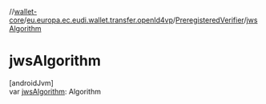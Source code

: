 //[wallet-core](../../../index.md)/[eu.europa.ec.eudi.wallet.transfer.openId4vp](../index.md)/[PreregisteredVerifier](index.md)/[jwsAlgorithm](jws-algorithm.md)

# jwsAlgorithm

[androidJvm]\
var [jwsAlgorithm](jws-algorithm.md): Algorithm
